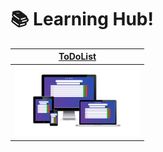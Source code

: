 # 📚 Learning Hub!

| [ToDoList ](2022_14jun_ToDoList_JS)                                        |
|----------------------------------------------------------------------------|
| <img width="200" height="auto" src="2022_14jun_ToDoList_JS/preview.png" /> |